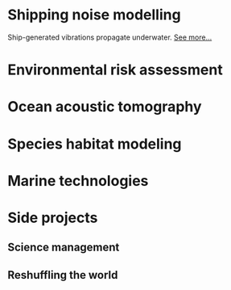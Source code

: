 # Shipping noise modelling
Ship-generated vibrations propagate underwater.
[See more...](https://faulanier.github.io/shipping_noise_modelling)

# Environmental risk assessment
# Ocean acoustic tomography
# Species habitat modeling
# Marine technologies

# Side projects
## Science management
## Reshuffling the world
